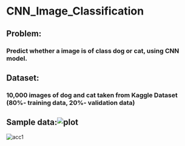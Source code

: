 # CNN_Image_Classification
## Problem:
### Predict whether a image is of class dog or cat, using CNN model.
## Dataset:
### 10,000 images of dog and cat taken from Kaggle Dataset (80%- training data, 20%- validation data)
## Sample data:![plot](https://github.com/Nidhisha21/CNN_Image_Classification/assets/109977318/b2fe04e0-678b-4d7e-b22d-46e42bdf8e15)
![acc1](https://github.com/Nidhisha21/CNN_Image_Classification/assets/109977318/98024571-fd26-4a32-9fc9-ee511a7dd43d)
